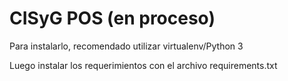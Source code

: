 # CISyG POS (en proceso)

Para instalarlo, recomendado utilizar virtualenv/Python 3 

Luego instalar los requerimientos con el archivo requirements.txt
